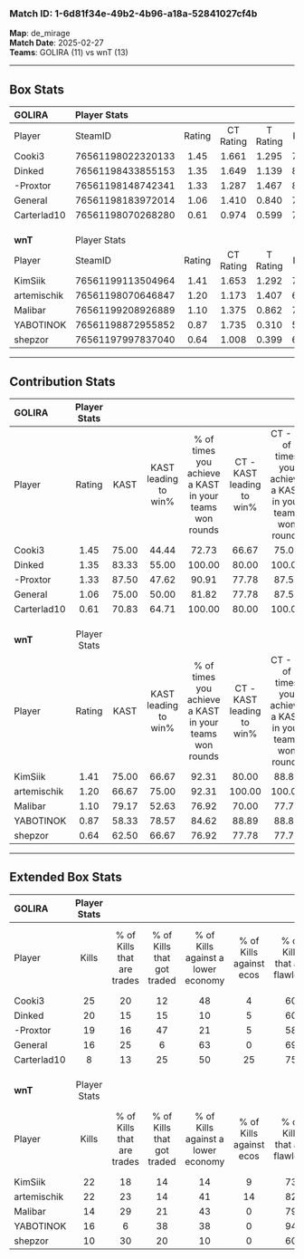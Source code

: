 ### Match ID: 1-6d81f34e-49b2-4b96-a18a-52841027cf4b  
**Map**: de_mirage  
**Match Date**: 2025-02-27  
**Teams**: GOLIRA (11) vs wnT (13)  

---  

## Box Stats  

| **GOLIRA**  | Player Stats      |        |           |          |       |       |       |         |        |      |     |
| :- | :- | :-: | :-: | :-: | :-: | :-: | :-: | :-: | :-: | :-: | :-: |
| Player      | SteamID           | Rating | CT Rating | T Rating | KAST  |  ADR  | Kills | Assists | Deaths | K/D  | HS% |
| Cooki3      | 76561198022320133 |  1.45  |   1.661   |  1.295   | 75.00 | 107.3 |  25   |    4    |   19   | 1.32 | 48  |
| Dinked      | 76561198433855153 |  1.35  |   1.649   |  1.139   | 83.33 | 84.0  |  20   |    5    |   15   | 1.33 | 40  |
| -Proxtor    | 76561198148742341 |  1.33  |   1.287   |  1.467   | 87.50 | 93.6  |  19   |    6    |   17   | 1.12 | 57  |
| General     | 76561198183972014 |  1.06  |   1.410   |  0.840   | 75.00 | 67.2  |  16   |    3    |   16   | 1.00 | 50  |
| Carterlad10 | 76561198070268280 |  0.61  |   0.974   |  0.599   | 70.83 | 33.5  |   8   |    3    |   17   | 0.47 | 62  |
|             |                   |        |           |          |       |       |       |         |        |      |     |
|             |                   |        |           |          |       |       |       |         |        |      |     |
|             |                   |        |           |          |       |       |       |         |        |      |     |
| **wnT**     | Player Stats      |        |           |          |       |       |       |         |        |      |     |
| Player      | SteamID           | Rating | CT Rating | T Rating | KAST  |  ADR  | Kills | Assists | Deaths | K/D  | HS% |
| KimSiik     | 76561199113504964 |  1.41  |   1.653   |  1.292   | 75.00 | 99.5  |  22   |   10    |   16   | 1.38 | 50  |
| artemischik | 76561198070646847 |  1.20  |   1.173   |  1.407   | 66.67 | 71.8  |  22   |    1    |   17   | 1.29 | 40  |
| Malibar     | 76561199208926889 |  1.10  |   1.375   |  0.862   | 79.17 | 79.0  |  14   |    8    |   15   | 0.93 | 64  |
| YABOTlNOK   | 76561198872955852 |  0.87  |   1.735   |  0.310   | 58.33 | 79.1  |  16   |    4    |   21   | 0.76 | 56  |
| shepzor     | 76561197997837040 |  0.64  |   1.008   |  0.399   | 62.50 | 48.7  |  10   |    6    |   19   | 0.53 | 30  |
---  

## Contribution Stats  

| **GOLIRA**  | Player Stats |       |                      |                                                        |                           |                                                             |                          |                                                            |
| :- | :-: | :-: | :-: | :-: | :-: | :-: | :-: | :-: |
| Player      |    Rating    | KAST  | KAST leading to win% | % of times you achieve a KAST in your teams won rounds | CT - KAST leading to win% | CT - % of times you achieve a KAST in your teams won rounds | T - KAST leading to win% | T - % of times you achieve a KAST in your teams won rounds |
| Cooki3      |     1.45     | 75.00 |        44.44         |                         72.73                          |           66.67           |                            75.00                            |          22.22           |                           66.67                            |
| Dinked      |     1.35     | 83.33 |        55.00         |                         100.00                         |           80.00           |                           100.00                            |          30.00           |                           100.00                           |
| -Proxtor    |     1.33     | 87.50 |        47.62         |                         90.91                          |           77.78           |                            87.50                            |          25.00           |                           100.00                           |
| General     |     1.06     | 75.00 |        50.00         |                         81.82                          |           77.78           |                            87.50                            |          22.22           |                           66.67                            |
| Carterlad10 |     0.61     | 70.83 |        64.71         |                         100.00                         |           80.00           |                           100.00                            |          42.86           |                           100.00                           |
|             |              |       |                      |                                                        |                           |                                                             |                          |                                                            |
|             |              |       |                      |                                                        |                           |                                                             |                          |                                                            |
|             |              |       |                      |                                                        |                           |                                                             |                          |                                                            |
| **wnT**     | Player Stats |       |                      |                                                        |                           |                                                             |                          |                                                            |
| Player      |    Rating    | KAST  | KAST leading to win% | % of times you achieve a KAST in your teams won rounds | CT - KAST leading to win% | CT - % of times you achieve a KAST in your teams won rounds | T - KAST leading to win% | T - % of times you achieve a KAST in your teams won rounds |
| KimSiik     |     1.41     | 75.00 |        66.67         |                         92.31                          |           80.00           |                            88.89                            |          50.00           |                           100.00                           |
| artemischik |     1.20     | 66.67 |        75.00         |                         92.31                          |          100.00           |                           100.00                            |          42.86           |                           75.00                            |
| Malibar     |     1.10     | 79.17 |        52.63         |                         76.92                          |           70.00           |                            77.78                            |          33.33           |                           75.00                            |
| YABOTlNOK   |     0.87     | 58.33 |        78.57         |                         84.62                          |           88.89           |                            88.89                            |          60.00           |                           75.00                            |
| shepzor     |     0.64     | 62.50 |        66.67         |                         76.92                          |           77.78           |                            77.78                            |          50.00           |                           75.00                            |
---  

## Extended Box Stats  

| **GOLIRA**  | Player Stats |                            |                            |                                    |                         |                              |                                 |        |                             |                                     |                          |                               |                            |
| :- | :-: | :-: | :-: | :-: | :-: | :-: | :-: | :-: | :-: | :-: | :-: | :-: | :-: |
| Player      |    Kills     | % of Kills that are trades | % of Kills that got traded | % of Kills against a lower economy | % of Kills against ecos | % of Kills that are flawless | % of Kills that are close duels | Deaths | % of Deaths that get traded | % of Deaths against a lower economy | % of Deaths against ecos | % of Deaths that are flawless | % of Deaths that are close |
| Cooki3      |      25      |             20             |             12             |                 48                 |            4            |              60              |                4                |   19   |             11              |                 21                  |            5             |              74               |             0              |
| Dinked      |      20      |             15             |             15             |                 10                 |            5            |              60              |                5                |   15   |             13              |                 13                  |            0             |              100              |             0              |
| -Proxtor    |      19      |             16             |             47             |                 21                 |            5            |              58              |               11                |   17   |             12              |                 12                  |            0             |              59               |             6              |
| General     |      16      |             25             |             6              |                 63                 |            0            |              69              |                0                |   16   |             19              |                  6                  |            0             |              81               |             0              |
| Carterlad10 |      8       |             13             |             25             |                 50                 |           25            |              75              |                0                |   17   |             47              |                 18                  |            0             |              88               |             0              |
|             |              |                            |                            |                                    |                         |                              |                                 |        |                             |                                     |                          |                               |                            |
|             |              |                            |                            |                                    |                         |                              |                                 |        |                             |                                     |                          |                               |                            |
|             |              |                            |                            |                                    |                         |                              |                                 |        |                             |                                     |                          |                               |                            |
| **wnT**     | Player Stats |                            |                            |                                    |                         |                              |                                 |        |                             |                                     |                          |                               |                            |
| Player      |    Kills     | % of Kills that are trades | % of Kills that got traded | % of Kills against a lower economy | % of Kills against ecos | % of Kills that are flawless | % of Kills that are close duels | Deaths | % of Deaths that get traded | % of Deaths against a lower economy | % of Deaths against ecos | % of Deaths that are flawless | % of Deaths that are close |
| KimSiik     |      22      |             18             |             14             |                 14                 |            9            |              73              |                5                |   16   |             19              |                 31                  |            0             |              50               |             0              |
| artemischik |      22      |             23             |             14             |                 41                 |           14            |              82              |                0                |   17   |             24              |                 18                  |            0             |              82               |             0              |
| Malibar     |      14      |             29             |             21             |                 43                 |            0            |              79              |                0                |   15   |              7              |                 13                  |            0             |              47               |             0              |
| YABOTlNOK   |      16      |             6              |             38             |                 38                 |            0            |              94              |                0                |   21   |             33              |                 24                  |            0             |              57               |             14             |
| shepzor     |      10      |             30             |             20             |                 10                 |            0            |              60              |                0                |   19   |             16              |                 21                  |            0             |              74               |             5              |
